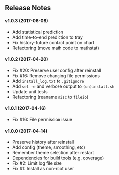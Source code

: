 Release Notes
-------------
#### v1.0.3 (2017-06-08)
- Add statistical prediction
- Add time-to-end prediction to tray
- Fix history-future contact point on chart
- Refactoring (move math code to mathstat)

#### v1.0.2 (2017-04-20)
- Fix #20: Preserve user config after reinstall
- Fix #16: Remove changing file permissions
- Add `install_log.txt` to `.gitignore`
- Add `set -e` and verbose output to `(un)install.sh`
- Update unit tests
- Refactoring (reaname `misc` to `fileio`)

#### v1.0.1 (2017-04-16)
- Fix #16: File permission issue 

#### v1.0.0 (2017-04-14)
- Preserve history after reinstall
- Add config (theme, smoothing, etc)
- Remember theme selection after restart
- Dependencies for build tools (e.g. coverage)
- Fix #2: Limit log file size
- Fix #1: Install as non-root user
